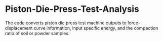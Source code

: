 # Piston-Die-Press-Test-Analysis
The code converts piston die press test machine outputs to force-displacement curve information, input specific energy, and the compaction ratio of soil or powder samples.
